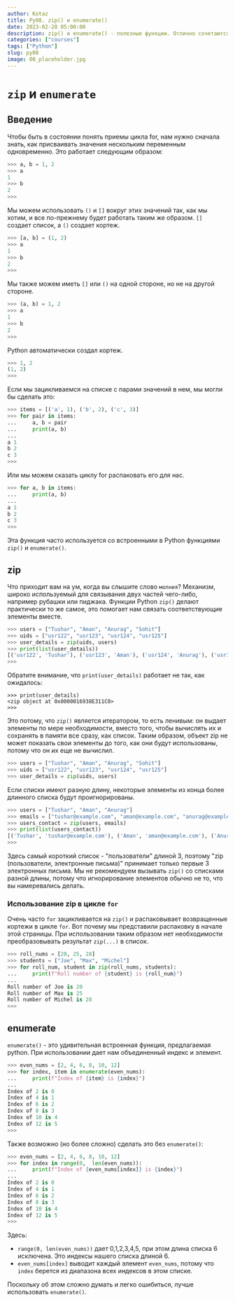 ```yaml
---
author: Kotaz
title: Py08. zip() и enumerate()
date: 2023-02-28 05:00:00
description: zip() и enumerate() - полезные функции. Отлично сочетаются со списками. Разберем их поведение в этой статье
categories: ["courses"]
tags: ["Python"]
slug: py08
image: 00_placeholder.jpg
---
```

# `zip` и `enumerate`

## Введение
Чтобы быть в состоянии понять приемы цикла for, нам нужно сначала знать, как присваивать значения нескольким переменным одновременно. Это работает следующим образом:

```python
>>> a, b = 1, 2
>>> a
1
>>> b
2
>>>
```

Мы можем использовать `()` и `[]` вокруг этих значений так, как мы хотим, и все по-прежнему будет работать таким же образом. `[]` создает список, а `()` создает кортеж.

```python
>>> [a, b] = (1, 2)
>>> a
1
>>> b
2
>>>
```

Мы также можем иметь `[]` или `()` на одной стороне, но не на другой стороне.

```python
>>> (a, b) = 1, 2
>>> a
1
>>> b
2
>>>
```

Python автоматически создал кортеж.

```python
>>> 1, 2
(1, 2)
>>>
```

Если мы зацикливаемся на списке с парами значений в нем, мы могли бы сделать это:

```python
>>> items = [('a', 1), ('b', 2), ('c', 3)]
>>> for pair in items:
...     a, b = pair
...     print(a, b)
...
a 1
b 2
c 3
>>>
```

Или мы можем сказать циклу for распаковать его для нас.

```python
>>> for a, b in items:
...     print(a, b)
...
a 1
b 2
c 3
>>>
```

Эта функция часто используется со встроенными в Python функциями `zip()` и `enumerate()`.


## zip

Что приходит вам на ум, когда вы слышите слово `молния`? Механизм, широко используемый для связывания двух частей чего-либо, например рубашки или пиджака. Функции Python `zip()` делают практически то же самое, это помогает нам связать соответствующие элементы вместе.

```python
>>> users = ["Tushar", "Aman", "Anurag", "Sohit"]
>>> uids = ["usr122", "usr123", "usr124", "usr125"]
>>> user_details = zip(uids, users)
>>> print(list(user_details))
[('usr122', 'Tushar'), ('usr123', 'Aman'), ('usr124', 'Anurag'), ('usr125', 'Sohit')]
>>>
```

Обратите внимание, что `print(user_details)` работает не так, как ожидалось:

```
>>> print(user_details)
<zip object at 0x0000016938E311C0>
>>>
```

Это потому, что `zip()` является итератором, то есть ленивым: он выдает элементы по мере необходимости, вместо того, чтобы вычислять их и сохранять в памяти все сразу, как список. Таким образом, объект zip не может показать свои элементы до того, как они будут использованы, потому что он их еще не вычислил.

```python
>>> users = ["Tushar", "Aman", "Anurag", "Sohit"]
>>> uids = ["usr122", "usr123", "usr124", "usr125"]
>>> user_details = zip(uids, users)
```

Если списки имеют разную длину, некоторые элементы из конца более длинного списка будут проигнорированы.

```python
>>> users = ["Tushar", "Aman", "Anurag"]
>>> emails = ["tushar@example.com", "aman@example.com", "anurag@example.com", "sohit@example.com"]
>>> users_contact = zip(users, emails)
>>> print(list(users_contact))
[('Tushar', 'tushar@example.com'), ('Aman', 'aman@example.com'), ('Anurag', 'anurag@example.com')]
>>>
```

Здесь самый короткий список - "пользователи" длиной 3, поэтому "zip (пользователи, электронные письма)" принимает только первые 3 электронных письма.
Мы не рекомендуем вызывать `zip()` со списками разной длины, потому что игнорирование элементов обычно не то, что вы намеревались делать.

### Использование zip в цикле `for`

Очень часто `for` зацикливается на `zip()` и распаковывает возвращенные кортежи в цикле `for`.
Вот почему мы представили распаковку в начале этой страницы.
При использовании таким образом нет необходимости преобразовывать результат `zip(...)` в список.

```python
>>> roll_nums = [20, 25, 28]
>>> students = ["Joe", "Max", "Michel"]
>>> for roll_num, student in zip(roll_nums, students):
...     print(f"Roll number of {student} is {roll_num}")
...
Roll number of Joe is 20
Roll number of Max is 25
Roll number of Michel is 28
>>>
```

## enumerate

`enumerate()` - это удивительная встроенная функция, предлагаемая python. При использовании дает нам объединенный индекс и элемент.

```python
>>> even_nums = [2, 4, 6, 8, 10, 12]
>>> for index, item in enumerate(even_nums):
...     print(f"Index of {item} is {index}")
...
Index of 2 is 0
Index of 4 is 1
Index of 6 is 2
Index of 8 is 3
Index of 10 is 4
Index of 12 is 5
>>>
```

Также возможно (но более сложно) сделать это без `enumerate()`:

```python
>>> even_nums = [2, 4, 6, 8, 10, 12]
>>> for index in range(0,  len(even_nums)):
...     print(f"Index of {even_nums[index]} is {index}")
...
Index of 2 is 0
Index of 4 is 1
Index of 6 is 2
Index of 8 is 3
Index of 10 is 4
Index of 12 is 5
>>>
```

Здесь:
* `range(0, len(even_nums))` дает 0,1,2,3,4,5, при этом длина списка 6 исключена. Это индексы нашего списка длиной 6.
* `even_nums[index]` выводит каждый элемент `even_nums`, потому что `index` берется из диапазона всех индексов в этом списке.

Поскольку об этом сложно думать и легко ошибиться, лучше использовать `enumerate()`.